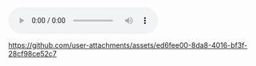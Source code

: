 <audio src="mistfulplays - (untitled).mp3" width="300" Height="300" controls></audio>


https://github.com/user-attachments/assets/ed6fee00-8da8-4016-bf3f-28cf98ce52c7

